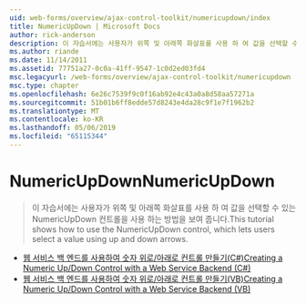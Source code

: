 ```yaml
---
uid: web-forms/overview/ajax-control-toolkit/numericupdown/index
title: NumericUpDown | Microsoft Docs
author: rick-anderson
description: 이 자습서에는 사용자가 위쪽 및 아래쪽 화살표를 사용 하 여 값을 선택할 수 있는 NumericUpDown 컨트롤을 사용 하는 방법을 보여 줍니다.
ms.author: riande
ms.date: 11/14/2011
ms.assetid: 77751a27-0c0a-41ff-9547-1c0d2ed03fd4
msc.legacyurl: /web-forms/overview/ajax-control-toolkit/numericupdown
msc.type: chapter
ms.openlocfilehash: 6e26c7539f9c0f16ab92e4c43a0a8d58aa57271a
ms.sourcegitcommit: 51b01b6ff8edde57d8243e4da28c9f1e7f1962b2
ms.translationtype: MT
ms.contentlocale: ko-KR
ms.lasthandoff: 05/06/2019
ms.locfileid: "65115344"
---
```

# <a name="numericupdown"></a><span data-ttu-id="306df-103">NumericUpDown</span><span class="sxs-lookup"><span data-stu-id="306df-103">NumericUpDown</span></span>

> <span data-ttu-id="306df-104">이 자습서에는 사용자가 위쪽 및 아래쪽 화살표를 사용 하 여 값을 선택할 수 있는 NumericUpDown 컨트롤을 사용 하는 방법을 보여 줍니다.</span><span class="sxs-lookup"><span data-stu-id="306df-104">This tutorial shows how to use the NumericUpDown control, which lets users select a value using up and down arrows.</span></span>

- [<span data-ttu-id="306df-105">웹 서비스 백 엔드를 사용하여 숫자 위로/아래로 컨트롤 만들기(C#)</span><span class="sxs-lookup"><span data-stu-id="306df-105">Creating a Numeric Up/Down Control with a Web Service Backend (C#)</span></span>](creating-a-numeric-up-down-control-with-a-web-service-backend-cs.md)
- [<span data-ttu-id="306df-106">웹 서비스 백 엔드를 사용하여 숫자 위로/아래로 컨트롤 만들기(VB)</span><span class="sxs-lookup"><span data-stu-id="306df-106">Creating a Numeric Up/Down Control with a Web Service Backend (VB)</span></span>](creating-a-numeric-up-down-control-with-a-web-service-backend-vb.md)
